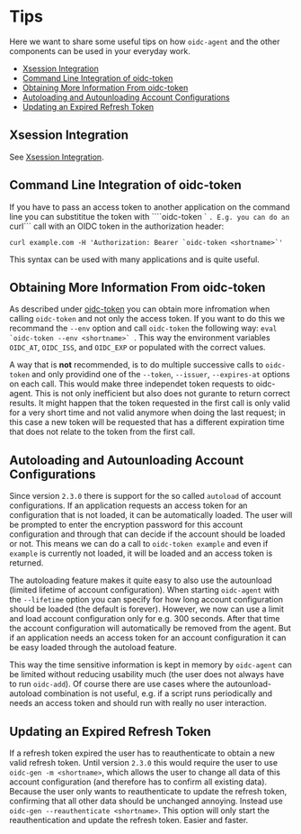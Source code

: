 # Tips
Here we want to share some useful tips on how ```oidc-agent``` and the other
components can be used in your everyday work.

* [Xsession Integration](#xsession-integration)
* [Command Line Integration of oidc-token](#command-line-integration-of-oidc-token)
* [Obtaining More Information From oidc-token](#obtaining-more-information-from-oidc-token)
* [Autoloading and Autounloading Account Configurations](#autoloading-and-autounloading-account-configurations)
* [Updating an Expired Refresh Token](#updating-an-expired-refresh-token)

## Xsession Integration
See [Xsession Integration](configure.md#xsession-integration).

## Command Line Integration of oidc-token
If you have to pass an access token to another application on the command line
you can substititue the token with ````oidc-token <shortname>` ```. E.g.
you can do an ```curl``` call with an OIDC token in the authorization header:
```
curl example.com -H 'Authorization: Bearer `oidc-token <shortname>`'
```
This syntax can be used with many applications and is quite useful.

## Obtaining More Information From oidc-token
As described under
[oidc-token](oidc-token.md#information-available-from-oidc-token) you can obtain
more infromation when calling ```oidc-token``` and not only the access token. If
you want to do this we recommand the ```--env``` option and call
```oidc-token``` the following way: ```eval `oidc-token --env <shortname>` ```.
This way the environment variables ```OIDC_AT```, ```OIDC_ISS```, and
```OIDC_EXP``` or populated with the correct values. 

A way that is **not** recommended, is to do multiple successive calls to ```oidc-token``` and only providind one of the ```--token```, ```--issuer```, ```--expires-at``` options on each call. 
This would make three independet token
requests to oidc-agent. This is not only inefficient but also does not gurante to
return correct results. It might happen that the token requested in the first
call is only valid for a very short time and not valid anymore when doing the
last request; in this case a new token will be requested that has a different
expiration time that does not relate to the token from the first call.

## Autoloading and Autounloading Account Configurations
Since version ```2.3.0``` there is support for the so called ```autoload``` of
account configurations. If an application requests an access token for an
configuration that is not loaded, it can be automatically loaded. The user will
be prompted to enter the encryption password for this account configuration and
through that can decide if the account should be loaded or not. This means we
can do a call to ```oidc-token example``` and even if ```example``` is currently
not loaded, it will be loaded and an access token is returned.

The autoloading feature makes it quite easy to also use the autounload (limited
lifetime of account configuration). When starting ```oidc-agent``` with the
```--lifetime``` option you can specify for how long account configuration
should be loaded (the default is forever). However, we now can use a limit and
load account configuration only for e.g. 300 seconds. After that time the
account configuration will automatically be removed from the agent. But if an
application needs an access token for an account configuration it can be easy
loaded through the autoload feature.

This way the time sensitive information is kept in memory by ```oidc-agent```
can be limited without reducing usability much (the user does not always have to
run ```oidc-add```). Of course there are use cases where the autounload-autoload
combination is not useful, e.g. if a script runs periodically and needs an
access token and should run with really no user interaction.

## Updating an Expired Refresh Token
If a refresh token expired the user has to reauthenticate to obtain a new valid
refresh token. Until version ```2.3.0``` this would require the user to use
```oidc-gen -m <shortname>```, which allows the user to change all data of
this account configuration (and therefore has to confirm all existing data).
Because the user only wants to reauthenticate to update the refresh token,
confirming that all other data should be unchanged annoying. Instead use
```oidc-gen --reauthenticate <shortname>```. This option will only start the
reauthentication and update the refresh token. Easier and faster.
